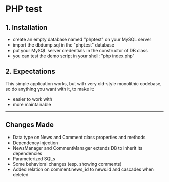 # PHP test

## 1. Installation

  - create an empty database named "phptest" on your MySQL server
  - import the dbdump.sql in the "phptest" database
  - put your MySQL server credentials in the constructor of DB class
  - you can test the demo script in your shell: "php index.php"

## 2. Expectations

This simple application works, but with very old-style monolithic codebase, so do anything you want with it, to make it:

  - easier to work with
  - more maintainable

---

## Changes Made
- Data type on News and Comment class properties and methods
- ~~Dependency Injection~~
- NewsManager and CommentManager extends DB to inherit its dependencies
- Parameterized SQLs
- Some behavioral changes (esp. showing comments)
- Added relation on comment.news_id to news.id and cascades when deleted